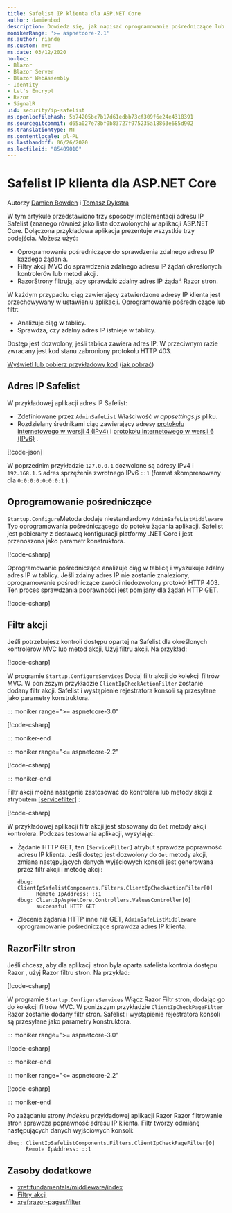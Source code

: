 ```yaml
---
title: Safelist IP klienta dla ASP.NET Core
author: damienbod
description: Dowiedz się, jak napisać oprogramowanie pośredniczące lub filtry akcji, aby zweryfikować zdalne adresy IP w odniesieniu do listy zatwierdzonych adresów IP.
monikerRange: '>= aspnetcore-2.1'
ms.author: riande
ms.custom: mvc
ms.date: 03/12/2020
no-loc:
- Blazor
- Blazor Server
- Blazor WebAssembly
- Identity
- Let's Encrypt
- Razor
- SignalR
uid: security/ip-safelist
ms.openlocfilehash: 5b74205bc7b17d61edbb73cf309f6e24e4318391
ms.sourcegitcommit: d65a027e78bf0b83727f975235a18863e685d902
ms.translationtype: MT
ms.contentlocale: pl-PL
ms.lasthandoff: 06/26/2020
ms.locfileid: "85409010"
---
```

# <a name="client-ip-safelist-for-aspnet-core"></a>Safelist IP klienta dla ASP.NET Core

Autorzy [Damien Bowden](https://twitter.com/damien_bod) i [Tomasz Dykstra](https://github.com/tdykstra)
 
W tym artykule przedstawiono trzy sposoby implementacji adresu IP Safelist (znanego również jako lista dozwolonych) w aplikacji ASP.NET Core. Dołączona przykładowa aplikacja prezentuje wszystkie trzy podejścia. Możesz użyć:

* Oprogramowanie pośredniczące do sprawdzenia zdalnego adresu IP każdego żądania.
* Filtry akcji MVC do sprawdzenia zdalnego adresu IP żądań określonych kontrolerów lub metod akcji.
* RazorStrony filtrują, aby sprawdzić zdalny adres IP żądań Razor stron.

W każdym przypadku ciąg zawierający zatwierdzone adresy IP klienta jest przechowywany w ustawieniu aplikacji. Oprogramowanie pośredniczące lub filtr:

* Analizuje ciąg w tablicy. 
* Sprawdza, czy zdalny adres IP istnieje w tablicy.

Dostęp jest dozwolony, jeśli tablica zawiera adres IP. W przeciwnym razie zwracany jest kod stanu zabroniony protokołu HTTP 403.

[Wyświetl lub pobierz przykładowy kod](https://github.com/dotnet/AspNetCore.Docs/tree/master/aspnetcore/security/ip-safelist/samples) ([jak pobrać](xref:index#how-to-download-a-sample))

## <a name="ip-address-safelist"></a>Adres IP Safelist

W przykładowej aplikacji adres IP Safelist:

* Zdefiniowane przez `AdminSafeList` Właściwość w *appsettings.js* pliku.
* Rozdzielany średnikami ciąg zawierający adresy [protokołu internetowego w wersji 4 (IPv4)](https://wikipedia.org/wiki/IPv4) i [protokołu internetowego w wersji 6 (IPv6)](https://wikipedia.org/wiki/IPv6) .

[!code-json[](ip-safelist/samples/3.x/ClientIpAspNetCore/appsettings.json?range=1-3&highlight=2)]

W poprzednim przykładzie `127.0.0.1` dozwolone są adresy IPv4 i `192.168.1.5` adres sprzężenia zwrotnego IPv6 `::1` (format skompresowany dla `0:0:0:0:0:0:0:1` ).

## <a name="middleware"></a>Oprogramowanie pośredniczące

`Startup.Configure`Metoda dodaje niestandardowy `AdminSafeListMiddleware` Typ oprogramowania pośredniczącego do potoku żądania aplikacji. Safelist jest pobierany z dostawcą konfiguracji platformy .NET Core i jest przenoszona jako parametr konstruktora.

[!code-csharp[](ip-safelist/samples/3.x/ClientIpAspNetCore/Startup.cs?name=snippet_ConfigureAddMiddleware)]

Oprogramowanie pośredniczące analizuje ciąg w tablicę i wyszukuje zdalny adres IP w tablicy. Jeśli zdalny adres IP nie zostanie znaleziony, oprogramowanie pośredniczące zwróci niedozwolony protokół HTTP 403. Ten proces sprawdzania poprawności jest pomijany dla żądań HTTP GET.

[!code-csharp[](ip-safelist/samples/Shared/ClientIpSafelistComponents/Middlewares/AdminSafeListMiddleware.cs?name=snippet_ClassOnly)]

## <a name="action-filter"></a>Filtr akcji

Jeśli potrzebujesz kontroli dostępu opartej na Safelist dla określonych kontrolerów MVC lub metod akcji, Użyj filtru akcji. Na przykład:

[!code-csharp[](ip-safelist/samples/Shared/ClientIpSafelistComponents/Filters/ClientIpCheckActionFilter.cs?name=snippet_ClassOnly)]

W programie `Startup.ConfigureServices` Dodaj filtr akcji do kolekcji filtrów MVC. W poniższym przykładzie `ClientIpCheckActionFilter` zostanie dodany filtr akcji. Safelist i wystąpienie rejestratora konsoli są przesyłane jako parametry konstruktora.

::: moniker range=">= aspnetcore-3.0"

[!code-csharp[](ip-safelist/samples/3.x/ClientIpAspNetCore/Startup.cs?name=snippet_ConfigureServicesActionFilter)]

::: moniker-end

::: moniker range="<= aspnetcore-2.2"

[!code-csharp[](ip-safelist/samples/2.x/ClientIpAspNetCore/Startup.cs?name=snippet_ConfigureServicesActionFilter)]

::: moniker-end

Filtr akcji można następnie zastosować do kontrolera lub metody akcji z atrybutem [[servicefilter]](xref:Microsoft.AspNetCore.Mvc.ServiceFilterAttribute) :

[!code-csharp[](ip-safelist/samples/3.x/ClientIpAspNetCore/Controllers/ValuesController.cs?name=snippet_ActionFilter&highlight=1)]

W przykładowej aplikacji filtr akcji jest stosowany do `Get` metody akcji kontrolera. Podczas testowania aplikacji, wysyłając:

* Żądanie HTTP GET, ten `[ServiceFilter]` atrybut sprawdza poprawność adresu IP klienta. Jeśli dostęp jest dozwolony do `Get` metody akcji, zmiana następujących danych wyjściowych konsoli jest generowana przez filtr akcji i metodę akcji:

    ```
    dbug: ClientIpSafelistComponents.Filters.ClientIpCheckActionFilter[0]
          Remote IpAddress: ::1
    dbug: ClientIpAspNetCore.Controllers.ValuesController[0]
          successful HTTP GET    
    ```

* Zlecenie żądania HTTP inne niż GET, `AdminSafeListMiddleware` oprogramowanie pośredniczące sprawdza adres IP klienta.

## <a name="razor-pages-filter"></a>RazorFiltr stron

Jeśli chcesz, aby dla aplikacji stron była oparta safelista kontrola dostępu Razor , użyj Razor filtru stron. Na przykład:

[!code-csharp[](ip-safelist/samples/Shared/ClientIpSafelistComponents/Filters/ClientIpCheckPageFilter.cs?name=snippet_ClassOnly)]

W programie `Startup.ConfigureServices` Włącz Razor Filtr stron, dodając go do kolekcji filtrów MVC. W poniższym przykładzie `ClientIpCheckPageFilter` Razor zostanie dodany filtr stron. Safelist i wystąpienie rejestratora konsoli są przesyłane jako parametry konstruktora.

::: moniker range=">= aspnetcore-3.0"

[!code-csharp[](ip-safelist/samples/3.x/ClientIpAspNetCore/Startup.cs?name=snippet_ConfigureServicesPageFilter)]

::: moniker-end

::: moniker range="<= aspnetcore-2.2"

[!code-csharp[](ip-safelist/samples/2.x/ClientIpAspNetCore/Startup.cs?name=snippet_ConfigureServicesPageFilter)]

::: moniker-end

Po zażądaniu strony *indeksu* przykładowej aplikacji Razor Razor filtrowanie stron sprawdza poprawność adresu IP klienta. Filtr tworzy odmianę następujących danych wyjściowych konsoli:

```
dbug: ClientIpSafelistComponents.Filters.ClientIpCheckPageFilter[0]
      Remote IpAddress: ::1
```

## <a name="additional-resources"></a>Zasoby dodatkowe

* <xref:fundamentals/middleware/index>
* [Filtry akcji](xref:mvc/controllers/filters#action-filters)
* <xref:razor-pages/filter>
